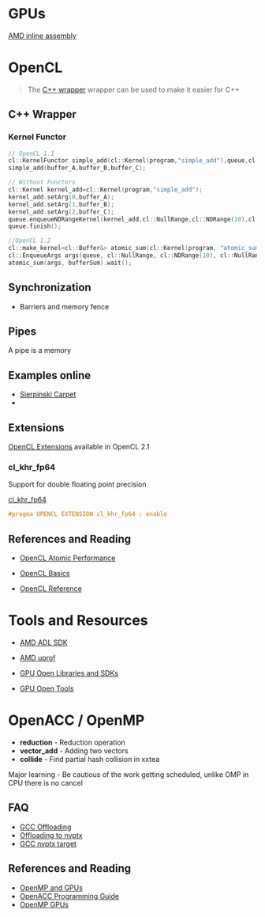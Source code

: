 
# GPUs

[AMD inline assembly](https://github.com/RadeonOpenCompute/ROCm/issues/405)

# OpenCL

> The [C++ wrapper](https://www.khronos.org/registry/OpenCL/api/2.1/cl.hpp) wrapper can be used to make it easier for C++

## C++ Wrapper

### Kernel Functor

```cpp
// OpenCL 1.1
cl::KernelFunctor simple_add(cl::Kernel(program,"simple_add"),queue,cl::NullRange, cl::NDRange(10),cl::NullRange);
simple_add(buffer_A,buffer_B,buffer_C);
```

```cpp
// Without Functors
cl::Kernel kernel_add=cl::Kernel(program,"simple_add");
kernel_add.setArg(0,buffer_A);
kernel_add.setArg(1,buffer_B);
kernel_add.setArg(2,buffer_C);
queue.enqueueNDRangeKernel(kernel_add,cl::NullRange,cl::NDRange(10),cl::NullRange);
queue.finish();
```

```cpp
//OpenCL 1.2
cl::make_kernel<cl::Buffer&> atomic_sum(cl::Kernel(program, "atomic_sum"));
cl::EnqueueArgs args(queue, cl::NullRange, cl::NDRange(10), cl::NullRange);
atomic_sum(args, bufferSum).wait();
```

## Synchronization

- Barriers and memory fence

## Pipes

A pipe is a memory

## Examples online

- [Sierpinski Carpet](https://software.intel.com/content/www/us/en/develop/articles/sierpinski-carpet-in-opencl-20.html)
- 

## Extensions

[OpenCL Extensions](https://www.khronos.org/registry/OpenCL/sdk/2.1/docs/man/xhtml/EXTENSION.html) available in OpenCL 2.1

### cl_khr_fp64

Support for double floating point precision

[cl_khr_fp64](https://www.khronos.org/registry/OpenCL/sdk/1.0/docs/man/xhtml/cl_khr_fp64.html)

```cpp
#pragma OPENCL EXTENSION cl_khr_fp64 : enable
```

## References and Reading

- [OpenCL Atomic Performance](https://simpleopencl.blogspot.com/2013/04/performance-of-atomics-atomics-in.html)

- [OpenCL Basics](https://sites.google.com/site/csc8820/opencl-basics/opencl-concepts)
- [OpenCL Reference](https://www.khronos.org/registry/OpenCL/sdk/2.1/docs/man/xhtml/)


# Tools and Resources

- [AMD ADL SDK](https://gpuopen.com/adl/)
- [AMD uprof](https://developer.amd.com/amd-uprof/)

- [GPU Open Libraries and SDKs](https://github.com/GPUOpen-LibrariesAndSDKs)
- [GPU Open Tools](https://github.com/GPUOpen-Tools)

# OpenACC / OpenMP

- **reduction** - Reduction operation
- **vector_add** - Adding two vectors
- **collide** - Find partial hash collision in xxtea

Major learning - Be cautious of the work getting scheduled, unlike OMP in CPU there is no cancel

## FAQ

- [GCC Offloading](https://gcc.gnu.org/wiki/Offloading)
- [Offloading to nvptx](https://gcc.gnu.org/wiki/nvptx)
- [GCC nvptx target](https://gcc.gnu.org/install/specific.html#nvptx-x-none)

## References and Reading

- [OpenMP and GPUs](https://www.psc.edu/wp-content/uploads/2021/06/OpenMP-and-GPUs.pdf)
- [OpenACC Programming Guide](https://www.openacc.org/sites/default/files/inline-files/OpenACC_Programming_Guide_0_0.pdf)
- [OpenMP GPUs](https://on-demand.gputechconf.com/gtc/2016/presentation/s6510-jeff-larkin-targeting-gpus-openmp.pdf)
